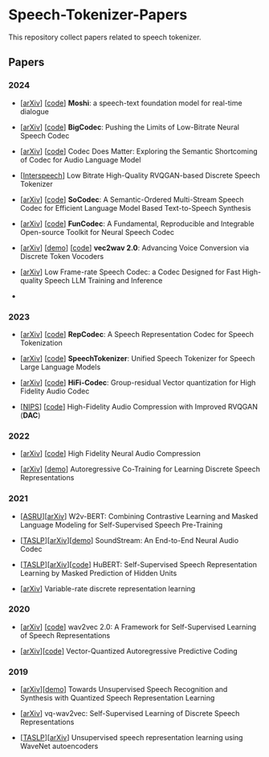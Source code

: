 # Speech-Tokenizer-Papers
This repository  collect papers related to speech tokenizer.

## Papers

### 2024

- [[arXiv](https://arxiv.org/pdf/2410.00037)] [[code](https://github.com/kyutai-labs/moshi)] **Moshi**: a speech-text foundation model for real-time dialogue


- [[arXiv](https://arxiv.org/pdf/2409.05377)] [[code](https://github.com/Aria-K-Alethia/BigCodec)] **BigCodec**: Pushing the Limits of Low-Bitrate  Neural Speech Codec

- [[arXiv](https://arxiv.org/pdf/2408.17175)] [[code](https://github.com/zhenye234/xcodec)] Codec Does Matter: Exploring the Semantic Shortcoming of Codec for Audio Language Model
- [[Interspeech](https://www.isca-archive.org/interspeech_2024/shechtman24_interspeech.html)] Low Bitrate High-Quality RVQGAN-based Discrete Speech Tokenizer

- [[arXiv](https://arxiv.org/pdf/2409.00933)] [[code](https://github.com/hhguo/SoCodec)] **SoCodec**: A Semantic-Ordered Multi-Stream Speech Codec for Efficient Language Model Based Text-to-Speech Synthesis

- [[arXiv](https://arxiv.org/pdf/2309.07405)] [[code](https://github.com/modelscope/FunCodec)] **FunCodec**: A Fundamental, Reproducible and Integrable Open-source Toolkit for Neural Speech Codec

- [[arXiv](https://arxiv.org/pdf/2409.01995)] [[demo](https://cantabile-kwok.github.io/vec2wav2/)] [[code](https://github.com/cantabile-kwok/vec2wav2.0)] **vec2wav 2.0**: Advancing Voice Conversion via Discrete Token Vocoders

- [[arXiv](https://arxiv.org/pdf/2409.12117)] Low Frame-rate Speech Codec: a Codec Designed for Fast High-quality Speech LLM Training and Inference
- 

### 2023


- [[arXiv](https://arxiv.org/abs/2309.00169)] [[code](https://github.com/mct10/RepCodec)] **RepCodec**: A Speech Representation Codec for Speech Tokenization

- [[arXiv](https://arxiv.org/abs/2308.16692)] [[code](https://github.com/ZhangXInFD/SpeechTokenizer/)] **SpeechTokenizer**: Unified Speech Tokenizer for Speech Large Language Models

- [[arXiv](https://arxiv.org/abs/2305.02765)] [[code](https://github.com/yangdongchao/AcademiCodec)] **HiFi-Codec**: Group-residual Vector quantization for High Fidelity Audio Codec
- [[NIPS](https://arxiv.org/pdf/2306.06546)] [[code](https://github.com/descriptinc/descript-audio-codec)] High-Fidelity Audio Compression with Improved RVQGAN (**DAC**) 

### 2022
- [[arXiv](https://arxiv.org/abs/2210.13438)] [[code](https://github.com/facebookresearch/encodec)] High Fidelity Neural Audio Compression

- [[arXiv](https://arxiv.org/abs/2203.15840)] [[demo](https://vdrl.github.io/)] Autoregressive Co-Training for Learning Discrete Speech Representations


### 2021
- [[ASRU](https://ieeexplore.ieee.org/document/9688253)][[arXiv](https://arxiv.org/abs/2108.06209)] W2v-BERT: Combining Contrastive Learning and Masked Language Modeling for Self-Supervised Speech Pre-Training

- [[TASLP](https://ieeexplore.ieee.org/document/9625818)][[arXiv](https://arxiv.org/abs/2107.03312)][[demo](https://blog.research.google/2021/08/soundstream-end-to-end-neural-audio.html?m=1)] SoundStream: An End-to-End Neural Audio Codec

- [[TASLP](https://dl.acm.org/doi/10.1109/TASLP.2021.3122291)][[arXiv](https://arxiv.org/abs/2106.07447)][[code](https://github.com/facebookresearch/fairseq/blob/main/examples/hubert/README.md)] HuBERT: Self-Supervised Speech Representation Learning by Masked Prediction of Hidden Units

- [[arXiv](https://arxiv.org/abs/2103.06089)] Variable-rate discrete representation learning


### 2020
- [[arXiv](https://arxiv.org/abs/2006.11477)]
[[code](https://github.com/facebookresearch/fairseq/blob/main/examples/wav2vec/README.md)]
wav2vec 2.0: A Framework for Self-Supervised Learning of Speech Representations

- [[arXiv](https://arxiv.org/abs/2005.08392)][[code](https://github.com/iamyuanchung/VQ-APC)] Vector-Quantized Autoregressive Predictive Coding

### 2019
- [[arXiv](https://arxiv.org/abs/1910.12729)][[demo](https://ttaoretw.github.io/SeqRQ-AE/demo.html)] Towards Unsupervised Speech Recognition and Synthesis with Quantized Speech Representation Learning

- [[arXiv](https://arxiv.org/abs/1910.05453)] vq-wav2vec: Self-Supervised Learning of Discrete Speech Representations

- [[TASLP](https://ieeexplore.ieee.org/document/8822475)][[arXiv](https://arxiv.org/abs/1901.08810)] Unsupervised speech representation learning using WaveNet autoencoders
